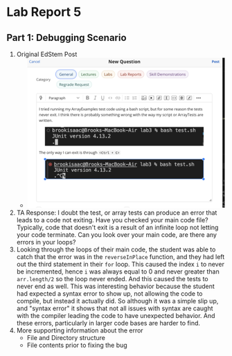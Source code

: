 # Lab Report 5
## Part 1: Debugging Scenario
1. Original EdStem Post
   * ![Image](EdStemPost.png)
2. TA Response: I doubt the test, or array tests can produce an error that leads to a code not exiting. Have you checked your main code file? Typically, code that doesn't exit is a result of an infinite loop not letting your code terminate. Can you look over your main code, are there any errors in your loops?
3. Looking through the loops of their main code, the student was able to catch that the error was in the `reverseInPlace` function, and they had left out the third statement in their `for` loop. This caused the index `i` to never be incremented, hence `i` was always equal to 0 and never greater than `arr.length/2` so the loop never ended. And this caused the tests to never end as well.  This was interesting behavior because the student had expected a syntax error to show up, not allowing the code to compile, but instead it actually did. So although it was a simple slip up, and "syntax error" it shows that not all issues with syntax are caught with the compiler leading the code to have unexpected behavior. And these errors, particularly in larger code bases are harder to find.
4. More supporting information about the error
   * File and Directory structure
   * File contents prior to fixing the bug
  
